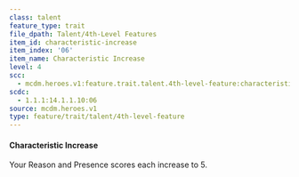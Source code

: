 ```yaml
---
class: talent
feature_type: trait
file_dpath: Talent/4th-Level Features
item_id: characteristic-increase
item_index: '06'
item_name: Characteristic Increase
level: 4
scc:
  - mcdm.heroes.v1:feature.trait.talent.4th-level-feature:characteristic-increase
scdc:
  - 1.1.1:14.1.1.10:06
source: mcdm.heroes.v1
type: feature/trait/talent/4th-level-feature
---
```


#### Characteristic Increase

Your Reason and Presence scores each increase to 5.

